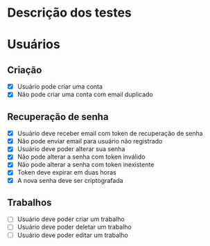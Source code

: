 # Descrição dos testes

# Usuários

## Criação

- [x] Usuário pode criar uma conta
- [x] Não pode criar uma conta com email duplicado

## Recuperação de senha

- [x] Usuário deve receber email com token de recuperação de senha
- [x] Não pode enviar email para usuário não registrado
- [x] Usuário deve poder alterar sua senha
- [x] Não pode alterar a senha com token inválido
- [x] Não pode alterar a senha com token inexistente
- [x] Token deve expirar em duas horas
- [x] A nova senha deve ser criptografada

## Trabalhos

- [ ] Usuário deve poder criar um trabalho
- [ ] Usuário deve poder deletar um trabalho
- [ ] Usuário deve poder editar um trabalho